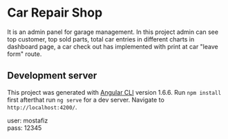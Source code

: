 # Car Repair Shop

It is an admin panel for garage management. In this project admin can see top customer, top sold parts, total car entries in different charts in dashboard page, a car check out has implemented with print at car "leave form" route.

## Development server

This project was generated with [Angular CLI](https://github.com/angular/angular-cli) version 1.6.6.
Run `npm install` first afterthat run `ng serve` for a dev server. Navigate to `http://localhost:4200/`.

user: mostafiz   
pass: 12345
